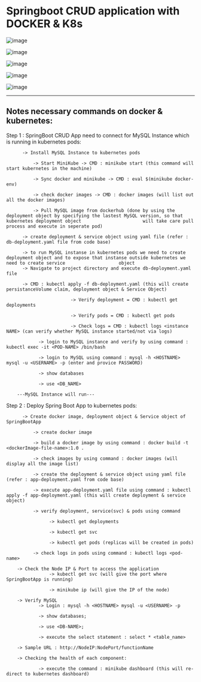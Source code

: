 # Springboot CRUD application with DOCKER & K8s

![image](https://user-images.githubusercontent.com/10458982/188603047-eb886bde-d71a-4555-8c90-97487564726e.png)

![image](https://user-images.githubusercontent.com/10458982/188603856-bbd0e471-f541-4cad-aa62-717832636624.png)

![image](https://user-images.githubusercontent.com/10458982/188604616-351892a6-d459-48bc-b9db-a8320c3d9401.png)

![image](https://user-images.githubusercontent.com/10458982/188604887-c69af3e9-5e0a-4e7e-ac91-4476d92896b7.png)

![image](https://user-images.githubusercontent.com/10458982/188605268-c519eb03-146d-4051-a31e-ed978c3fbf44.png)

----------------------------------------------------
Notes necessary commands on docker & kubernetes:
----------------------------------------------------

Step 1 : SpringBoot CRUD App need to connect for MySQL Instance which is running in kubernetes pods:

	      -> Install MySQL Instance to kubernetes pods
	      
              -> Start MiniKube -> CMD : minikube start (this command will start kubernetes in the machine)
	      
              -> Sync docker and minikube -> CMD : eval $(minikube docker-env)
	      
              -> check docker images -> CMD : docker images (will list out all the docker images)
	      
              -> Pull MySQL image from dockerhub (done by using the deployment object by specifying the lastest MySQL version, so that kubernetes deployment object                       will take care pull process and execute in seperate pod)
	      
	      -> create deployment & service object using yaml file (refer : db-deployment.yaml file from code base)
	      
	      -> to run MySQL instanse in kubernetes pods we need to create deployment object and to expose that instanse outside kubernetes we need to create service                    object
	      -> Navigate to project directory and execute db-deployment.yaml file 
	      
	      -> CMD : kubectl apply -f db-deployment.yaml (this will create persistanceVolume claim, deployment object & Service Object)
	      
							-> Verify deployment = CMD : kubectl get deployments
							
							-> Verify pods = CMD : kubectl get pods
							
							-> Check logs = CMD : kubectl logs <instance NAME> (can verify whether MySQL instance started/not via logs)
							
				-> login to MySQL instance and verify by using command : kubectl exec -it <POD-NAME> /bin/bash
				
				-> login to MySQL using command : mysql -h <HOSTNAME> mysql -u <USERNAME> -p (enter and provice PASSWORD)
				
				-> show databases
				
				-> use <DB_NAME>
				
        ---MySQL Instance will run---
        
Step 2 : Deploy Spring Boot App to kubernetes pods:

          -> Create docker image, deployment object & Service object of SpringBootApp
	  
		      -> create docker image
		      
		      -> build a docker image by using command : docker build -t <dockerImage-file-name>:1.0 .
		      
			  -> check images by using command : docker images (will display all the image list)
			  
			  -> create the deployment & service object using yaml file (refer : app-deployment.yaml from code base)
			  
			  -> execute app-deployment.yaml file using command : kubectl apply -f app-deployment.yaml (this will create deployment & service object)
			  
			  -> verify deployment, service(svc) & pods using command 
			  
					-> kubectl get deployments
					
					-> kubectl get svc
					
					-> kubectl get pods (replicas will be created in pods)
					
			  -> check logs in pods using command : kubectl logs <pod-name>
			  
		-> Check the Node IP & Port to access the application
					-> kubectl get svc (will give the port where SpringBootApp is running)
					
					-> minikube ip (will give the IP of the node)
					
		-> Verify MySQL
				-> Login : mysql -h <HOSTNAME> mysql -u <USERNAME> -p
				
				-> show databases;
				
				-> use <DB-NAME>;
				
				-> execute the select statement : select * <table_name>
				
		-> Sample URL : http://NodeIP:NodePort/functionName
		
		-> Checking the health of each component:
		
				-> execute the command : minikube dashboard (this will re-direct to kubernetes dashboard)


